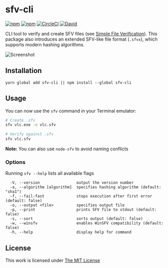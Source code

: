 # sfv-cli

[![npm](https://flat.badgen.net/npm/license/sfv-cli)](https://www.npmjs.org/package/sfv-cli)
[![npm](https://flat.badgen.net/npm/v/sfv-cli)](https://www.npmjs.org/package/sfv-cli)
[![CircleCI](https://flat.badgen.net/circleci/github/idleberg/node-sfv-cli)](https://circleci.com/gh/idleberg/node-sfv-cli)
[![David](https://flat.badgen.net/david/dep/idleberg/node-sfv-cli)](https://david-dm.org/idleberg/node-sfv-cli)

CLI tool to verify and create SFV files (see [Simple File Verification](https://www.wikiwand.com/en/Simple_file_verification)). This package also introduces an extended SFV-like file format (`.sfvx`), which supports modern hashing algorithms.

![Screenshot](https://raw.github.com/idleberg/node-sfv-cli/master/screenshot.png)

## Installation

`yarn global add sfv-cli || npm install --global sfv-cli`

## Usage

You can now use the `sfv` command in your Terminal emulator:

```sh
# Create .sfv
sfv vlc.exe -o vlc.sfv

# Verify against .sfv
sfv vlc.sfv
```

**Note:** You can also use `node-sfv` to avoid naming conflicts

### Options

Running `sfv --help` lists all available flags

```
  -V, --version                output the version number
  -a, --algorithm [algorithm]  specifies hashing algorithm (default: "sha1")
  -f, --fail-fast              stops execution after first error (default: false)
  -o, --output <file>          specifies output file
  -p, --print                  prints SFV file to stdout (default: false)
  -s, --sort                   sorts output (default: false)
  -w, --winsfv                 enables WinSFV compatibility (default: false)
  -h, --help                   display help for command
```

## License

This work is licensed under [The MIT License](https://opensource.org/licenses/MIT)
